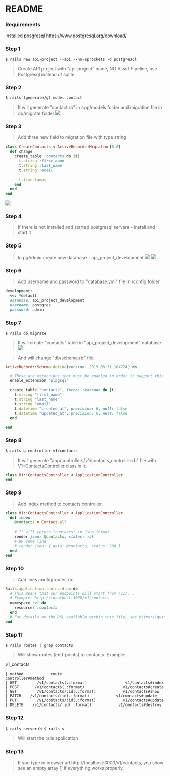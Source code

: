 # README

### Requirements
installed posgresql
https://www.postgresql.org/download/


### Step 1
`$ rails new api-project --api --no-sprockets -d postgresql`
> Create API project with "api-project" name, NO Asset Pipeline, use Postgresql instead of sqlite.

### Step 2
`$ rails (generate/g) model contact`
> It will generate "contact.rb" in app/models folder and migration file in db/migrate folder
![](https://github.com/Nemrosim88/learn-ruby-projects/raw/master/rails-projects/api-project/read-me-images/2019-08-31_14-04-30.jpg)

### Step 3
> Add three new field to migration file with type string

```ruby
class CreateContacts < ActiveRecord::Migration[6.0]
  def change
    create_table :contacts do |t|
      t.string :first_name
      t.string :last_name
      t.string :email

      t.timestamps
    end
  end
end
```
![](https://github.com/Nemrosim88/learn-ruby-projects/raw/master/rails-projects/api-project/read-me-images/2019-08-31_14-20-14.jpg)

### Step 4
> If there is not installed and started postgresql servers - install and start it

### Step 5
> In pgAdmin create new database - api_project_development
![](https://github.com/Nemrosim88/learn-ruby-projects/raw/master/rails-projects/api-project/read-me-images/ps-bd-create.jpg)
![](https://github.com/Nemrosim88/learn-ruby-projects/raw/master/rails-projects/api-project/read-me-images/ps-db-create-save.jpg)

### Step 6
> Add username and password to "database.yml" file in /config folder

```ruby
development:
  <<: *default
  database: api_project_development
  username: postgres
  password: admin
```

### Step 7
`$ rails db.migrate`
> It will create "contacts" table in "api_project_development" database
![](https://github.com/Nemrosim88/learn-ruby-projects/raw/master/rails-projects/api-project/read-me-images/ps-created-db.jpg)

> And will change "db/schema.rb" file:

```ruby
ActiveRecord::Schema.define(version: 2019_08_31_104724) do

  # These are extensions that must be enabled in order to support this database
  enable_extension "plpgsql"

  create_table "contacts", force: :cascade do |t|
    t.string "first_name"
    t.string "last_name"
    t.string "email"
    t.datetime "created_at", precision: 6, null: false
    t.datetime "updated_at", precision: 6, null: false
  end

end
```

### Step 8
`$ rails g controller v1/contacts`
> It will generate "app/controllers/v1/contacts_controller.rb" file with V1::ContactsController class in it.

```ruby
class V1::ContactsController < ApplicationController
end
```

### Step 9
> Add index method to contacts controller.

```ruby
class V1::ContactsController < ApplicationController
  def index
    @contacts = Contact.all
    
    # It will return "contacts" in json format
    render json: @contacts, status: :ok
    # OR same line
    # render json: { data: @contacts, status: 200 }
  end
end
```

### Step 10
> Add lines config/routes.rb:

```ruby
Rails.application.routes.draw do
  # This means that our endpoints will start from /v1/...
  # Example: http://localhost:3000/v1/contacts
  namespace :v1 do
    resources :contacts
  end
  # For details on the DSL available within this file, see https://guides.rubyonrails.org/routing.html
end
```

### Step 11
`$ rails routes | grep contacts`
> Will show routes (end-points) to contacts. Example:

 v1_contacts
 
    | method            route                               controller#method
    | GET         /v1/contacts(.:format)                 v1/contacts#index
    | POST       /v1/contacts(.:format)                 v1/contacts#create
    | GET         /v1/contacts/:id(.:format)            v1/contacts#show
    | PATCH    /v1/contacts/:id(.:format)            v1/contacts#update
    | PUT         /v1/contacts/:id(.:format)            v1/contacts#update
    | DELETE    /v1/contacts/:id(.:format)            v1/contacts#destroy

    
### Step 12
`$ rails server`
or
`$ rails s`
> Will start the rails application

### Step 13
> If you type in browser url http://localhost:3000/v1/contacts, you show see an empty array [] if everything works properly.